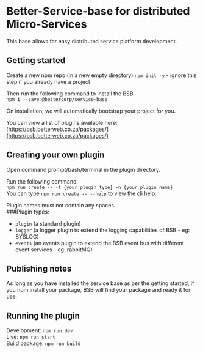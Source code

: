 # Better-Service-base for distributed Micro-Services

This base allows for easy distributed service platform development.  
  
## Getting started

Create a new npm repo (in a new empty directory) ```npm init -y``` - ignore this step if you already have a project  
  
Then run the following command to install the BSB  
```npm i --save @bettercorp/service-base```  
  
On installation, we will automatically bootstrap your project for you.  
  
You can view a list of plugins available here: [https://bsb.betterweb.co.za/packages/](https://bsb.betterweb.co.za/packages/)  
  
## Creating your own plugin
  
Open command prompt/bash/terminal in the plugin directory.  
  
Run the following command:  
```npm run create -- -t {your plugin type} -n {your plugin name} ```  
You can type ```npm run create -- --help``` to view the cli help.  
  
Plugin names must not contain any spaces.  
###Plugin types: 
 - ```plugin``` (a standard plugin)
 - ```logger``` (a logger plugin to extend the logging capabilities of BSB - eg: SYSLOG)
 - ```events``` (an events plugin to extend the BSB event bus with different event services - eg: rabbitMQ)
  
## Publishing notes
  
As long as you have installed the service base as per the getting started, if you npm install your package, BSB will find your package and ready it for use.  
  
## Running the plugin

Development: ```npm run dev```  
Live: ```npm run start```  
Build package: ```npm run build```